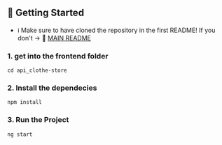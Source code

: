 
## 🚀 Getting Started 
- ℹ️ Make sure to have cloned the repository in the first README! If you don't  -> 🔗 [MAIN README](../README.md)
  
### 1. get into the frontend folder
   ```
  cd api_clothe-store
  ```
### 2. Install the dependecies
   ```
  npm install
  ```
### 3. Run the Project
   ```
  ng start
  ```
